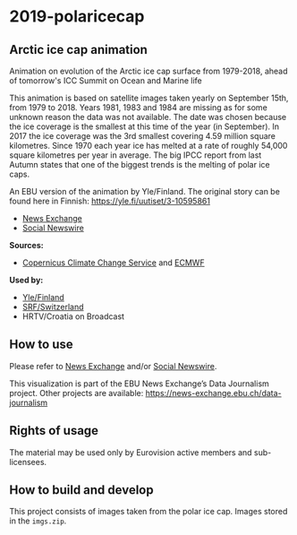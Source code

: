 # 2019-polaricecap

## Arctic ice cap animation

Animation on evolution of the Arctic ice cap surface from 1979-2018, ahead of tomorrow's ICC Summit on Ocean and Marine life

This animation is based on satellite images taken yearly on September 15th, from 1979 to 2018. Years 1981, 1983 and 1984 are missing as for some unknown reason the data was not available. The date was chosen because the ice coverage is the smallest at this time of the year (in September).
In 2017 the ice coverage was the 3rd smallest covering 4.59 million square kilometres. Since 1970 each year ice has melted at a rate of roughly 54,000 square kilometres per year in average. The big IPCC report from last Autumn states that one of the biggest trends is the melting of polar ice caps.

An EBU version of the animation by Yle/Finland. The original story can be found here in Finnish: https://yle.fi/uutiset/3-10595861

* [News Exchange](https://news-exchange.ebu.ch/item_detail/a99186aaf664d4e8b6ef78bfe20abc95/2019_21044278)
* [Social Newswire](https://www.evnsocialnewswire.ch/climate/climate-animation-shows-the-evolution-of-the-arctic-ice-cap-surface-from-1979-2018-animation/)

**Sources:**
* [Copernicus Climate Change Service](https://climate.copernicus.eu/) and [ECMWF](https://www.ecmwf.int/)

**Used by:**
* [Yle/Finland](https://yle.fi/uutiset/3-10985619)
* [SRF/Switzerland](https://www.instagram.com/p/B2oSMZ6giRM/)
* HRTV/Croatia on Broadcast

## How to use

Please refer to [News Exchange](https://news-exchange.ebu.ch/item_detail/a99186aaf664d4e8b6ef78bfe20abc95/2019_21044278) and/or [Social Newswire](https://www.evnsocialnewswire.ch/climate/climate-animation-shows-the-evolution-of-the-arctic-ice-cap-surface-from-1979-2018-animation/).

This visualization is part of the EBU News Exchange’s Data Journalism project. Other projects are available: https://news-exchange.ebu.ch/data-journalism

## Rights of usage

The material may be used only by Eurovision active members and sub-licensees.

## How to build and develop

This project consists of images taken from the polar ice cap. Images stored in the `imgs.zip`.